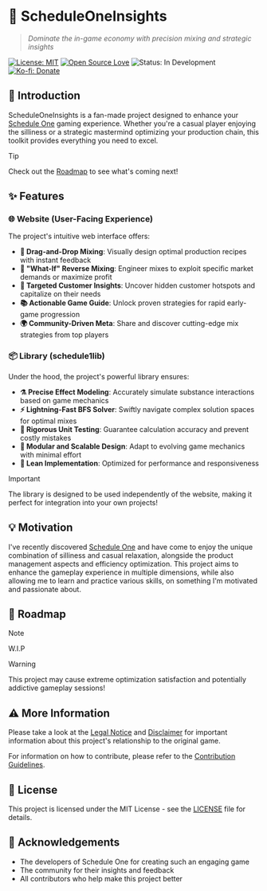 # 🧪 ScheduleOneInsights

> _Dominate the in-game economy with precision mixing and strategic insights_

[![License: MIT](https://img.shields.io/badge/License-MIT-yellow.svg)](https://opensource.org/licenses/MIT)
[![Open Source Love](https://badges.frapsoft.com/os/v1/open-source.svg?v=103)](https://github.com/ellerbrock/open-source-badges/)
![Status: In Development](https://img.shields.io/badge/Status-In%20Development-blue)
[![Ko-fi: Donate](https://img.shields.io/badge/Ko--fi-Support%20Project-FF5E5B?style=flat&logo=ko-fi)](https://ko-fi.com/neonsy)

## 🚀 Introduction

ScheduleOneInsights is a fan-made project designed to enhance your [Schedule One](https://www.scheduleonegame.com) gaming experience.
Whether you're a casual player enjoying the silliness or a strategic mastermind optimizing your production chain, this toolkit provides everything you need to excel.

> [!TIP]
> Check out the [Roadmap](#-roadmap) to see what's coming next!

## ✨ Features

### 🌐 Website (User-Facing Experience)

The project's intuitive web interface offers:

-   **🧩 Drag-and-Drop Mixing**: Visually design optimal production recipes with instant feedback
-   **🔄 "What-If" Reverse Mixing**: Engineer mixes to exploit specific market demands or maximize profit
-   **👥 Targeted Customer Insights**: Uncover hidden customer hotspots and capitalize on their needs
-   **📚 Actionable Game Guide**: Unlock proven strategies for rapid early-game progression
-   **🌍 Community-Driven Meta**: Share and discover cutting-edge mix strategies from top players

### 📦 Library (schedule1lib)

Under the hood, the project's powerful library ensures:

-   **⚗️ Precise Effect Modeling**: Accurately simulate substance interactions based on game mechanics
-   **⚡ Lightning-Fast BFS Solver**: Swiftly navigate complex solution spaces for optimal mixes
-   **🧪 Rigorous Unit Testing**: Guarantee calculation accuracy and prevent costly mistakes
-   **🧩 Modular and Scalable Design**: Adapt to evolving game mechanics with minimal effort
-   **🚀 Lean Implementation**: Optimized for performance and responsiveness

> [!IMPORTANT]
> The library is designed to be used independently of the website, making it perfect for integration into your own projects!

## 💡 Motivation

I've recently discovered [Schedule One](https://www.scheduleonegame.com) and have come to enjoy the unique combination of silliness and casual relaxation, alongside the product management aspects and efficiency optimization.
This project aims to enhance the gameplay experience in multiple dimensions, while also allowing me to learn and practice various skills, on something I'm motivated and passionate about.

## 🌟 Roadmap

> [!NOTE]
> W.I.P

> [!WARNING]
> This project may cause extreme optimization satisfaction and potentially addictive gameplay sessions!

## ⚠️ More Information

Please take a look at the [Legal Notice](</Markdown/LEGAL NOTICE.md>) and [Disclaimer](/Markdown/DISCLAIMER.md) for important information about this project's relationship to the original game.

For information on how to contribute, please refer to the [Contribution Guidelines](/Markdown/CONTRIBUTING.md).

## 📄 License

This project is licensed under the MIT License - see the [LICENSE](../LICENSE) file for details.

## 🙏 Acknowledgements

-   The developers of Schedule One for creating such an engaging game
-   The community for their insights and feedback
-   All contributors who help make this project better
